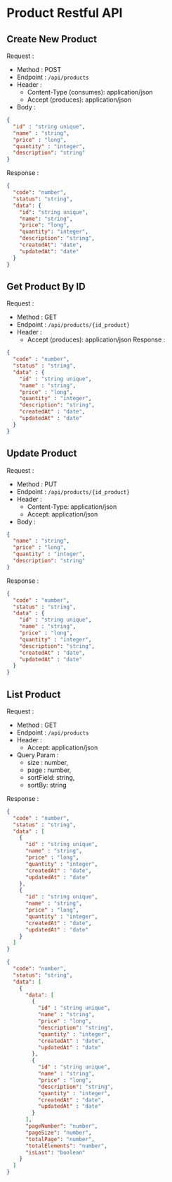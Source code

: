# Product Restful API

## Create New Product

Request :
- Method : POST
- Endpoint : `/api/products`
- Header :
    - Content-Type (consumes): application/json
    - Accept (produces): application/json
- Body :
```json
{
  "id" : "string unique",
  "name" : "string",
  "price" : "long",
  "quantity" : "integer",
  "description": "string"
}
```

Response :

```json
{
  "code": "number",
  "status": "string",
  "data": {
    "id": "string unique",
    "name": "string",
    "price": "long",
    "quantity": "integer",
    "description": "string",
    "createdAt": "date",
    "updatedAt": "date"
  }
}
```

## Get Product By ID
Request :
- Method : GET
- Endpoint : `/api/products/{id_product}`
- Header :
    - Accept (produces): application/json
      Response :
```json
{
  "code" : "number",
  "status" : "string",
  "data" : {
    "id" : "string unique",
    "name" : "string",
    "price" : "long",
    "quantity" : "integer",
    "description": "string",
    "createdAt" : "date",
    "updatedAt" : "date"
  }
}
```

## Update Product
Request :
- Method : PUT
- Endpoint : `/api/products/{id_product}`
- Header :
    - Content-Type: application/json
    - Accept: application/json
- Body :

```json
{
  "name" : "string",
  "price" : "long",
  "quantity" : "integer",
  "description": "string"
}
```

Response :

```json
{
  "code" : "number",
  "status" : "string",
  "data" : {
    "id" : "string unique",
    "name" : "string",
    "price" : "long",
    "quantity" : "integer",
    "description": "string",
    "createdAt" : "date",
    "updatedAt" : "date"
  }
}
```

## List Product

Request :
- Method : GET
- Endpoint : `/api/products`
- Header :
    - Accept: application/json
- Query Param :
    - size : number,
    - page : number,
    - sortField: string,
    - sortBy: string

Response :

```json
{
  "code" : "number",
  "status" : "string",
  "data" : [
    {
      "id" : "string unique",
      "name" : "string",
      "price" : "long",
      "quantity" : "integer",
      "createdAt" : "date",
      "updatedAt" : "date"
    },
    {
      "id" : "string unique",
      "name" : "string",
      "price" : "long",
      "quantity" : "integer",
      "createdAt" : "date",
      "updatedAt" : "date"
    }
  ]
}
```

```json
{
  "code": "number",
  "status": "string",
  "data": [
    {
      "data": [
        {
          "id" : "string unique",
          "name" : "string",
          "price" : "long",
          "description": "string",
          "quantity" : "integer",
          "createdAt" : "date",
          "updatedAt" : "date"
        },
        {
          "id" : "string unique",
          "name" : "string",
          "price" : "long",
          "description": "string",
          "quantity" : "integer",
          "createdAt" : "date",
          "updatedAt" : "date"
        }
      ],
      "pageNumber": "number",
      "pageSize": "number",
      "totalPage": "number",
      "totalElements": "number",
      "isLast": "boolean"
    }
  ]
}
```